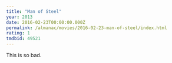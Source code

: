 ```yaml
---
title: "Man of Steel"
year: 2013
date: 2016-02-23T00:00:00.000Z
permalink: /almanac/movies/2016-02-23-man-of-steel/index.html
rating: 1
tmdbid: 49521
---
```


This is so bad.